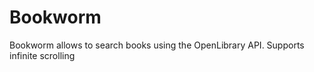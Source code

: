 # Bookworm

Bookworm allows to search books using the OpenLibrary API. 
Supports infinite scrolling
